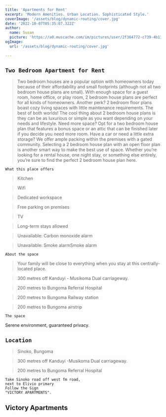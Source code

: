 ```yaml
---
title: 'Apartments for Rent'
excerpt: 'Modern Amenities. Urban Location. Sophisticated Style.'
coverImage: '/assets/blog/dynamic-routing/cover.jpg'
date: '2022-10-07T05:35:07.322Z'
author:
  name: Susan
  picture: 'https://a0.muscache.com/im/pictures/user/2f364772-c739-4b13-9170-17e18a513620.jpg?aki_policy=profile_large'
ogImage:
  url: '/assets/blog/dynamic-routing/cover.jpg'
 
---
```


## `Two Bedroom Apartment for Rent`
> Two bedroom houses are a popular option with homeowners today because of their affordability and small footprints (although not all two bedroom house plans are small). With enough space for a guest room, home office, or play room, 2 bedroom house plans are perfect for all kinds of homeowners. Another perk? 2 bedroom floor plans boast cozy living spaces with little maintenance requirements. The best of both worlds! The cool thing about 2 bedroom house plans is they can be as luxurious or simple as you want depending on your needs and lifestyle. Need more space? Opt for a two bedroom house plan that features a bonus space or an attic that can be finished later if you decide you need more room. Have a car or need a little extra storage? We offer ample packing within the premises with a gated community. Selecting a 2 bedroom house plan with an open floor plan is another smart way to make the best use of space. Whether you’re looking for a rental house, one night stay, or something else entirely, you’re sure to find the perfect 2 bedroom house plan here.


`What this place offers`


> Kitchen

> Wifi

> Dedicated workspace

> Free parking on premises

> TV

> Long-term stays allowed

> Unavailable: Carbon monoxide alarm

> Unavailable: Smoke alarmSmoke alarm

```
About the space
```
> Your family will be close to everything when you stay at 
this centrally-located place.

> 300 metres off Kanduyi - Musikoma Dual carriageway.

> 200 metres to Bungoma Referral Hospital

> 200 metres to Bungoma Railway station

> 200 metres to Bungoma airstrip

```
The space
```
Serene environment, guaranteed privacy.

## `Location`
> Sinoko, Bungoma

> 300 metres off Kanduyi -Musikoma Dual carriageway.

> 200 metres to Bungoma Referral Hospital

```
Take Sinoko road off west fm road,
next to Elivio primary
Follow the Sign 
"VICTORY APARTMENTS".
```

## Victory Apartments

